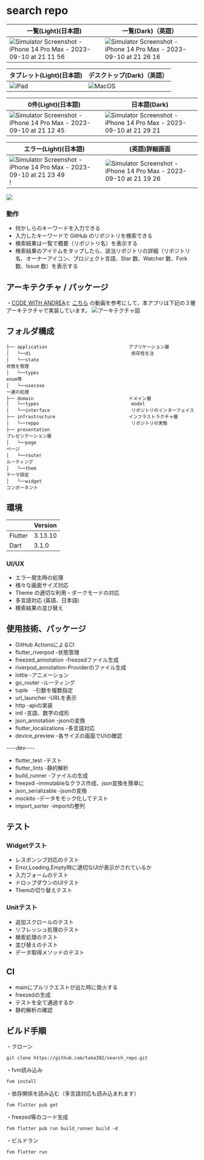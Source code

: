 # search repo
一覧(Light)(日本語)|一覧(Dark)（英語）
--|--
![Simulator Screenshot - iPhone 14 Pro Max - 2023-09-10 at 21 11 56](https://github.com/taka392/github_repo/assets/88756420/216c2723-dd77-4ee7-8900-45eed6fd9837)|![Simulator Screenshot - iPhone 14 Pro Max - 2023-09-10 at 21 26 16](https://github.com/taka392/github_repo/assets/88756420/a4127e97-65ef-495d-9c21-0f916a1e89d7)

タブレット(Light)(日本語)|デスクトップ(Dark)（英語）
--|--
![iPad](https://github.com/taka392/github_repo/assets/88756420/9762cc3c-cd46-4eaf-ae70-47e6216e26e4)|![MacOS](https://github.com/taka392/github_repo/assets/88756420/38c3f866-2589-4671-92cf-7ed7297938b4)


0件(Light)(日本語)|日本語(Dark)
--|--
![Simulator Screenshot - iPhone 14 Pro Max - 2023-09-10 at 21 12 45](https://github.com/taka392/github_repo/assets/88756420/7b4a2bb4-6e9e-4ef6-beb4-9a62d3f7fc85)|![Simulator Screenshot - iPhone 14 Pro Max - 2023-09-10 at 21 29 21](https://github.com/taka392/github_repo/assets/88756420/af4866f0-cf43-4a5f-a697-3f887633d901)

エラー(Light)(日本語)|(英語)詳細画面
--|--
![Simulator Screenshot - iPhone 14 Pro Max - 2023-09-10 at 21 23 49](https://github.com/taka392/github_repo/assets/88756420/c01f757a-09f5-4e56-adb6-dca421bbe32a)!|![Simulator Screenshot - iPhone 14 Pro Max - 2023-09-10 at 21 19 26](https://github.com/taka392/github_repo/assets/88756420/963610f0-707f-4e9a-90fc-f7b4305b500a)

![](https://media.giphy.com/media/Xw7GrCRFpDtDrfV1DI/giphy.gif)


### 動作

* 何かしらのキーワードを入力できる
* 入力したキーワードで GitHub のリポジトリを検索できる
* 検索結果は一覧で概要（リポジトリ名）を表示する
* 検索結果のアイテムをタップしたら、該当リポジトリの詳細（リポジトリ名、オーナーアイコン、プロジェクト言語、Star 数、Watcher 数、Fork 数、Issue
  数）を表示する




## アーキテクチャ / パッケージ
・[CODE WITH ANDREA](https://codewithandrea.com/articles/flutter-app-architecture-riverpod-introduction/)と
[こちら](https://www.youtube.com/watch?v=UMpInO2giz4&t=359s) の動画を参考にして、本アプリは下記の３層アーキテクチャで実装しています。
![アーキテクチャ図](https://user-images.githubusercontent.com/13707135/200081763-c2809366-046d-4a82-8367-9bee5a751b90.png)


## フォルダ構成

```  
├── application                              アプリケーション層
│   └──di                                     依存性を注
│   └──state　　　　　　　　　　　　　　　　　　　　　　　　　　　　　　　　　　　　　　　　　　　　　　　　　　　　　　　　　　　　　　　　　　　 状態を管理
│   └──types　　　　　　　　　　　　　　　　　　　　　　　　　　　　　　　　　　　　　　　　　　　　　　　　　　　　　　　　　　　　　　　　　　　 enum等
│   └──usecase　　　　　　　　　　　　　　　　　　　　　　　　　　　　　　　　　　　　　　　　　　　　　　　　　　　　　　　　　　　　　　　 一連の処理
├── domain                                   ドメイン層
│   └──types                                  model
│   └──interface                              リポジトリのインターフェイス
├── infrastructure                           インフラストラクチャ層
│   └──reppo                                  リポジトリの実態
├── presentation　　　　　　　　　　　　　　　　　　　　　　　　　　　　　　　　　　　　　　　　　　　　　　　　　　　　　　　　　　プレゼンテーション層
│   └──page　　　　　　　　　　　　　　　　　　　　　　　　　　　　　　　　　　　　　　　　　　　　　　　　　　　　　　　　　　　　　　　　　　　　 ページ
│   └──router　　　　　　　　　　　　　　　　　　　　　　　　　　　　　　　　　　　　　　　　　　　　　　　　　　　　　　　　　　　　　　　　 ルーティング
│   └──them　　　　　　　　　　　　　　　　　　　　　　　　　　　　　　　　　　　　　　　　　　　　　　　　　　　　　　　　　　　　　　　　　　　　 テーマ設定
│   └──widget　　　　　　　　　　　　　　　　　　　　　　　　　　　　　　　　　　　　　　　　　　　　　　　　　　　　　　　　　　　　　　　　 コンポーネント
```



## 環境

|         | Version |
|---------|---------|
| Flutter | 3.13.10 |
| Dart    | 3.1.0   |





### UI/UX

* エラー発生時の処理
* 様々な画面サイズ対応
* Theme の適切な利用・ダークモードの対応
* 多言語対応 (英語、日本語)
* 検索結果の並び替え


## 使用技術、パッケージ

* GitHub ActionsによるCI
* flutter_riverpod -状態管理
* freezed_annotation -freezedファイル生成
* riverpod_annotation-Providerのファイル生成
* lottie -アニメーション
* go_router -ルーティング
* tuple　-引数を複数指定
* url_launcher -URLを表示
* http -apiの実装
* intl -言語、数字の成形
* json_annotation -jsonの変換
* flutter_localizations -多言語対応
* device_preview -各サイズの画面でUIの確認

----dev----

* flutter_test -テスト
* flutter_lints -静的解析
* build_runner -ファイルの生成
* freezed -immutableなクラス作成、json変換を簡単に
* json_serializable -jsonの変換
* mockito -データをモック化してテスト
* import_sorter -importの整列

## テスト
### Widgetテスト
* レスポンシブ対応のテスト
* Error,Loading,Empty時に適切なUIが表示がされているか
* 入力フォームのテスト
* ドロップダウンのUIテスト
* Themの切り替えテスト


### Unitテスト
* 追加スクロールのテスト
* リフレッシュ処理のテスト
* 検索処理のテスト
* 並び替えのテスト
* データ取得メソッドのテスト


## CI
* mainにプルリクエストが出た時に発火する
* freezedの生成
* テストを全て通過するか
* 静的解析の確認


## ビルド手順

・クローン

```
git clone https://github.com/taka392/search_repo.git
```

・fvm読み込み

 ```
 fvm install
 ```

・依存関係を読み込む（多言語対応も読み込まれます）

```
fvm flutter pub get
```

・freezed等のコード生成

```
fvm flutter pub run build_runner build -d
```

・ビルドラン

```
fvm flutter run
```

